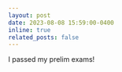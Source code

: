 ```yaml
---
layout: post
date: 2023-08-08 15:59:00-0400
inline: true
related_posts: false
---
```


I passed my prelim exams!
